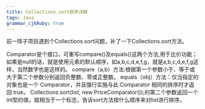 ```yaml
---
title: Collections.sort排序详解
tags: Java
grammar_cjkRuby: true
---
```

前一阵子项目遇到个Collections.sort问题，补了一下Collections.sort方法。

Comparator是个接口，可重写compare()及equals()这两个方法,用于比价功能；如果是null的话，就是使用元素的默认顺序，如a,b,c,d,e,f,g，就是a,b,c,d,e,f,g这样，当然数字也是这样的。
compare（a,b）方法:根据第一个参数小于、等于或大于第二个参数分别返回负整数、零或正整数。
equals（obj）方法：仅当指定的对象也是一个 Comparator，并且强行实施与此 Comparator 相同的排序时才返回 true。
Collections.sort(list, new PriceComparator());的第二个参数返回一个int型的值，就相当于一个标志，告诉sort方法按什么顺序来对list进行排序。
